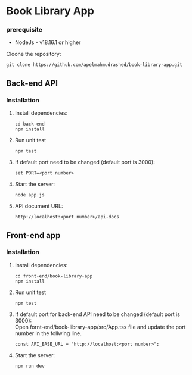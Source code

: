 # Book Library App

### prerequisite
+ NodeJs - v18.16.1 or higher 

Cloone the repository:
```
git clone https://github.com/apelmahmudrashed/book-library-app.git
```

## Back-end API

### Installation  
1. Install dependencies:
   ```
   cd back-end
   npm install
   ```
3. Run unit test
   ```
   npm test
   ```
2. If default port need to be changed (default port is 3000):
   ```
   set PORT=<port number>
   ```
4. Start the server:
   ```
   node app.js
   ```
5. API document URL:
   ```
   http://localhost:<port number>/api-docs
   ``` 

## Front-end app

### Installation

1. Install dependencies:
   ```
   cd front-end/book-library-app
   npm install
   ```
2. Run unit test
   ```
   npm test
   ```
3. If default port for back-end API need to be changed (default port is 3000):<br>
   Open fornt-end/book-library-app/src/App.tsx file and update the port number in the follwing line. 
   
   ```
   const API_BASE_URL = "http://localhost:<port number>";
   ```
4. Start the server:
   ```
   npm run dev
   ```
